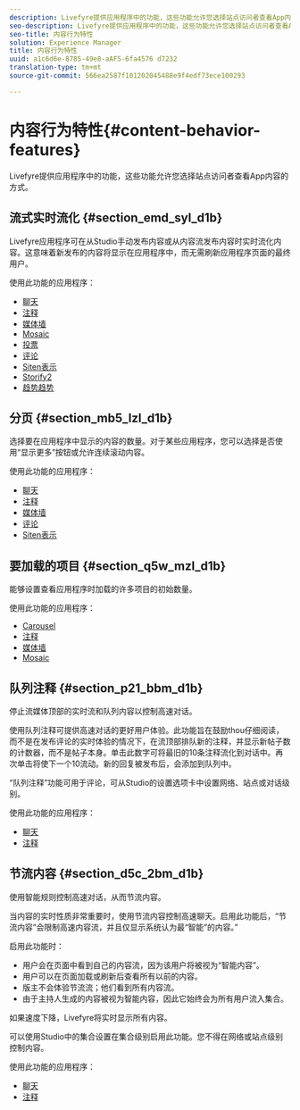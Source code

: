 ```yaml
---
description: Livefyre提供应用程序中的功能，这些功能允许您选择站点访问者查看App内容的方式。
seo-description: Livefyre提供应用程序中的功能，这些功能允许您选择站点访问者查看App内容的方式。
seo-title: 内容行为特性
solution: Experience Manager
title: 内容行为特性
uuid: a1c6d6e-8785-49e8-aAF5-6fa4576 d7232
translation-type: tm+mt
source-git-commit: 566ea2587f101202045488e9f4edf73ece100293

---
```



# 内容行为特性{#content-behavior-features}

Livefyre提供应用程序中的功能，这些功能允许您选择站点访问者查看App内容的方式。

## 流式实时流化 {#section_emd_syl_d1b}

Livefyre应用程序可在从Studio手动发布内容或从内容流发布内容时实时流化内容。这意味着新发布的内容将显示在应用程序中，而无需刷新应用程序页面的最终用户。

使用此功能的应用程序：

* [聊天](/help/using/c-about-apps/c-chat-app/c-chat-app.md#c_chat_app)
* [注释](/help/using/c-about-apps/c-comments/c-comments.md)
* [媒体墙](/help/using/c-about-apps/c-media-wall-app/c-media-wall-app.md#c_media_wall_app)
* [Mosaic](/help/using/c-about-apps/c-mosaic-app/c-mosaic-app.md#c_mosaic_app)
* [投票](/help/using/c-about-apps/c-polls-app/c-polls-app.md#c_polls_app)
* [评论](/help/using/c-about-apps/c-reviews-app/c-reviews-app.md#c_reviews_app)
* [Siten表示](/help/using/c-about-apps/c-sidenotes-app/c-sidenotes-app.md#c_sidenotes_app)
* [Storify2](/help/using/c-about-apps/c-storify2/c-storify2.md#c_storify2)
* [趋势趋势](/help/using/c-about-apps/c-trending-app/c-trending-app.md#c_trending_app)

## 分页 {#section_mb5_lzl_d1b}

选择要在应用程序中显示的内容的数量。对于某些应用程序，您可以选择是否使用“显示更多”按钮或允许连续滚动内容。

使用此功能的应用程序：

* [聊天](/help/using/c-about-apps/c-chat-app/c-chat-app.md#c_chat_app)
* [注释](/help/using/c-about-apps/c-comments/c-comments.md)
* [媒体墙](/help/using/c-about-apps/c-media-wall-app/c-media-wall-app.md#c_media_wall_app)
* [评论](/help/using/c-about-apps/c-reviews-app/c-reviews-app.md#c_reviews_app)
* [Siten表示](/help/using/c-about-apps/c-sidenotes-app/c-sidenotes-app.md#c_sidenotes_app)

## 要加载的项目 {#section_q5w_mzl_d1b}

能够设置查看应用程序时加载的许多项目的初始数量。

使用此功能的应用程序：

* [Carousel](/help/using/c-about-apps/c-carousel-app/c-carousel-app.md#c_carousel_app)
* [注释](/help/using/c-about-apps/c-comments/c-comments.md)
* [媒体墙](/help/using/c-about-apps/c-media-wall-app/c-media-wall-app.md#c_media_wall_app)
* [Mosaic](/help/using/c-about-apps/c-mosaic-app/c-mosaic-app.md#c_mosaic_app)

## 队列注释 {#section_p21_bbm_d1b}

停止流媒体顶部的实时流和队列内容以控制高速对话。

使用队列注释可提供高速对话的更好用户体验。此功能旨在鼓励thou仔细阅读，而不是在发布评论的实时体验的情况下，在流顶部排队新的注释，并显示新帖子数的计数器，而不是帖子本身。单击此数字可将最旧的10条注释流化到对话中。再次单击将使下一个10流动。新的回复被发布后，会添加到队列中。

“队列注释”功能可用于评论，可从Studio的设置选项卡中设置网络、站点或对话级别。

使用此功能的应用程序：

* [聊天](/help/using/c-about-apps/c-chat-app/c-chat-app.md#c_chat_app)
* [注释](/help/using/c-about-apps/c-comments/c-comments.md)

## 节流内容 {#section_d5c_2bm_d1b}

使用智能规则控制高速对话，从而节流内容。

当内容的实时性质非常重要时，使用节流内容控制高速聊天。启用此功能后，“节流内容”会限制高速内容流，并且仅显示系统认为最“智能”的内容。”

启用此功能时：

* 用户会在页面中看到自己的内容流，因为该用户将被视为“智能内容”。
* 用户可以在页面加载或刷新后查看所有以前的内容。
* 版主不会体验节流流；他们看到所有内容流。
* 由于主持人生成的内容被视为智能内容，因此它始终会为所有用户流入集合。

如果速度下降，Livefyre将实时显示所有内容。

可以使用Studio中的集合设置在集合级别启用此功能。您不得在网络或站点级别控制内容。

使用此功能的应用程序：

* [聊天](/help/using/c-about-apps/c-chat-app/c-chat-app.md#c_chat_app)
* [注释](/help/using/c-about-apps/c-comments/c-comments.md)

